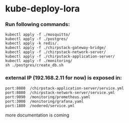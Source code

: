 # kube-deploy-lora

### Run following commands:
```
kubectl apply -f ./mosquitto/
kubectl apply -f ./postgres/
kubectl apply -k redis/.
kubectl apply -f ./chirpstack-gateway-bridge/
kubectl apply -f ./chirpstack-network-server/
kubectl apply -f ./chirpstack-application-server/
kubectl apply -f ./monitoring/
sh ./postgres/create_db.sh
```

### external IP (192.168.2.11 for now) is exposed in:
```
port:8080  /chirpstack-application-server/service.yml
port:8080  /chirpstack-network-server/service.yml
port:9090  /monitoring/prometheus.yaml
port:3000  /monitoring/grafana.yaml
port:1880  /nodered/service.yml
```



more documentation is coming

